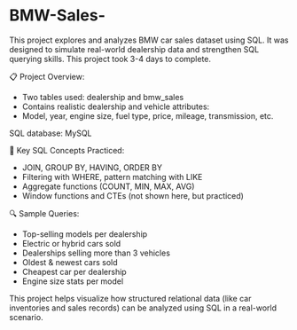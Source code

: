 # BMW-Sales-

This project explores and analyzes BMW car sales dataset using SQL. It was designed to simulate real-world dealership data and strengthen SQL querying skills. This project took 3-4 days to complete.

📋 Project Overview:
- Two tables used: dealership and bmw_sales
- Contains realistic dealership and vehicle attributes:
- Model, year, engine size, fuel type, price, mileage, transmission, etc.

SQL database: MySQL

🔧 Key SQL Concepts Practiced:
- JOIN, GROUP BY, HAVING, ORDER BY
- Filtering with WHERE, pattern matching with LIKE
- Aggregate functions (COUNT, MIN, MAX, AVG)
- Window functions and CTEs (not shown here, but practiced)

🔍 Sample Queries:
- Top-selling models per dealership
- Electric or hybrid cars sold
- Dealerships selling more than 3 vehicles
- Oldest & newest cars sold
- Cheapest car per dealership
- Engine size stats per model


This project helps visualize how structured relational data (like car inventories and sales records) can be analyzed using SQL in a real-world scenario.
